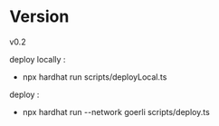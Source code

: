 # Version
v0.2

deploy locally :

- npx hardhat run scripts/deployLocal.ts

deploy :

- npx hardhat run --network goerli scripts/deploy.ts
